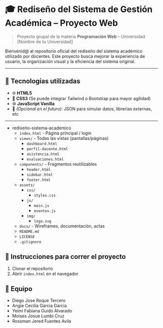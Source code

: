# 🎓 Rediseño del Sistema de Gestión Académica – Proyecto Web

> Proyecto grupal de la materia **Programación Web** – Universidad [Nombre de tu Universidad]

Bienvenid@ al repositorio oficial del rediseño del sistema académico utilizado por docentes. Este proyecto busca mejorar la experiencia de usuario, la organización visual y la eficiencia del sistema original.

---

## 🚀 Tecnologías utilizadas

- 🌐 **HTML5**
- 🎨 **CSS3** (Se puede integrar Tailwind o Bootstrap para mayor agilidad)
- ⚙️ **JavaScript Vanilla**
- 🧰 *(Opcional en el futuro)*: JSON para simular datos, librerías externas, etc

---

* rediseño-sistema-academico
    * `index.html` - Página principal / login
    * `views/` - Todas las vistas (pantallas/páginas)
        * `dashboard.html`
        * `perfil-docente.html`
        * `asistencia.html`
        * `evaluaciones.html`
    * `components/` - Fragmentos reutilizables
        * `header.html`
        * `sidebar.html`
        * `footer.html`
    * `assets/`
        * `css/`
            * `styles.css`
        * `js/`
            * `main.js`
            * `eventos.js`
        * `img/`
            * `logo.svg`
    * `docs/` - Wireframes, documentación, actas
    * `README.md`
    * `LICENSE`
    * `.gitignore`


 ## 🚀 Instrucciones para correr el proyecto

1. Clonar el repositorio
2. Abrir `index.html` en el navegador

## 👥 Equipo

- Diego Jose Roque Tercero
- Angie Cecilia Garcia Garcia
- Yeimi Fabiana Guido Alvarado
- Moises Josue Lumbi Cruz
- Rossman Jered Fuentes Avila